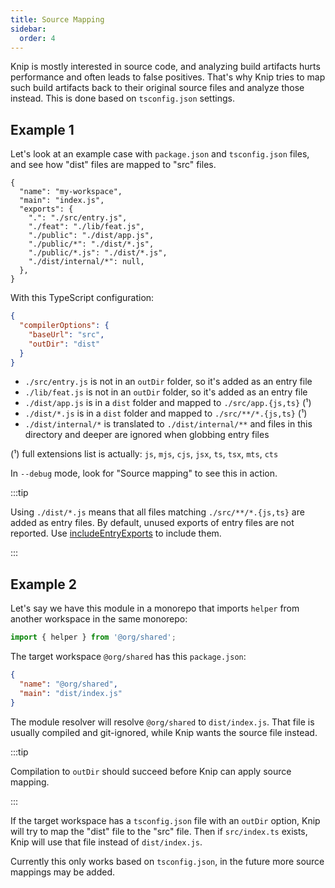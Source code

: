```yaml
---
title: Source Mapping
sidebar:
  order: 4
---
```


Knip is mostly interested in source code, and analyzing build artifacts hurts
performance and often leads to false positives. That's why Knip tries to map
such build artifacts back to their original source files and analyze those
instead. This is done based on `tsconfig.json` settings.

## Example 1

Let's look at an example case with `package.json` and `tsconfig.json` files, and
see how "dist" files are mapped to "src" files.

```jsonc title="package.json"
{
  "name": "my-workspace",
  "main": "index.js",
  "exports": {
    ".": "./src/entry.js",
    "./feat": "./lib/feat.js",
    "./public": "./dist/app.js",
    "./public/*": "./dist/*.js",
    "./public/*.js": "./dist/*.js",
    "./dist/internal/*": null,
  },
}
```

With this TypeScript configuration:

```json title="tsconfig.json"
{
  "compilerOptions": {
    "baseUrl": "src",
    "outDir": "dist"
  }
}
```

- `./src/entry.js` is not in an `outDir` folder, so it's added as an entry file
- `./lib/feat.js` is not in an `outDir` folder, so it's added as an entry file
- `./dist/app.js` is in a `dist` folder and mapped to `./src/app.{js,ts}` (¹)
- `./dist/*.js` is in a `dist` folder and mapped to `./src/**/*.{js,ts}` (¹)
- `./dist/internal/*` is translated to `./dist/internal/**` and files in this
  directory and deeper are ignored when globbing entry files

(¹) full extensions list is actually: `js`, `mjs`, `cjs`, `jsx`, `ts`, `tsx`,
`mts`, `cts`

In `--debug` mode, look for "Source mapping" to see this in action.

:::tip

Using `./dist/*.js` means that all files matching `./src/**/*.{js,ts}` are added
as entry files. By default, unused exports of entry files are not reported. Use
[includeEntryExports][1] to include them.

:::

## Example 2

Let's say we have this module in a monorepo that imports `helper` from another
workspace in the same monorepo:

```ts title="index.js"
import { helper } from '@org/shared';
```

The target workspace `@org/shared` has this `package.json`:

```json title="package.json"
{
  "name": "@org/shared",
  "main": "dist/index.js"
}
```

The module resolver will resolve `@org/shared` to `dist/index.js`. That file is
usually compiled and git-ignored, while Knip wants the source file instead.

:::tip

Compilation to `outDir` should succeed before Knip can apply source mapping.

:::

If the target workspace has a `tsconfig.json` file with an `outDir` option, Knip
will try to map the "dist" file to the "src" file. Then if `src/index.ts`
exists, Knip will use that file instead of `dist/index.js`.

Currently this only works based on `tsconfig.json`, in the future more source
mappings may be added.

[1]: ../reference/configuration.md#includeentryexports
